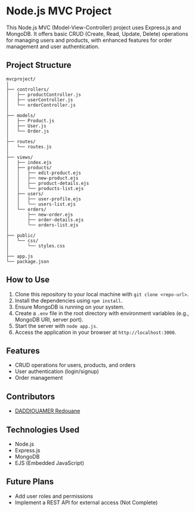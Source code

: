 # Node.js MVC Project

This Node.js MVC (Model-View-Controller) project uses Express.js and MongoDB. It offers basic CRUD (Create, Read, Update, Delete) operations for managing users and products, with enhanced features for order management and user authentication.

## Project Structure

```
mvcproject/
│
├── controllers/
│   ├── productController.js
│   ├── userController.js
│   └── orderController.js
│
├── models/
│   ├── Product.js
│   ├── User.js
│   └── Order.js
│
├── routes/
│   └── routes.js
│
├── views/
│   ├── index.ejs
│   ├── products/
│   │   ├── edit-product.ejs
│   │   ├── new-product.ejs
│   │   ├── product-details.ejs
│   │   └── products-list.ejs
│   ├── users/
│   │   ├── user-profile.ejs
│   │   └── users-list.ejs
│   └── orders/
│       ├── new-order.ejs
│       ├── order-details.ejs
│       └── orders-list.ejs
│
├── public/
│   └── css/
│       └── styles.css
│
├── app.js
└── package.json
```

## How to Use

1. Clone this repository to your local machine with `git clone <repo-url>`.
2. Install the dependencies using `npm install`.
3. Ensure MongoDB is running on your system.
4. Create a `.env` file in the root directory with environment variables (e.g., MongoDB URI, server port).
5. Start the server with `node app.js`.
6. Access the application in your browser at `http://localhost:3000`.

## Features

- CRUD operations for users, products, and orders
- User authentication (login/signup)
- Order management

## Contributors

- [DADDIOUAMER Redouane](https://github.com/D-Redouane)

## Technologies Used

- Node.js
- Express.js
- MongoDB
- EJS (Embedded JavaScript)

## Future Plans

- Add user roles and permissions
- Implement a REST API for external access (Not Complete)